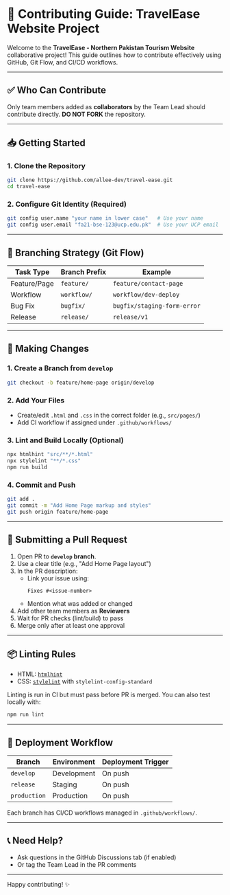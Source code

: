 # 🧭 Contributing Guide: TravelEase Website Project

Welcome to the **TravelEase - Northern Pakistan Tourism Website** collaborative project! This guide outlines how to contribute effectively using GitHub, Git Flow, and CI/CD workflows.

---

## ✅ Who Can Contribute
Only team members added as **collaborators** by the Team Lead should contribute directly. **DO NOT FORK** the repository.

---

## 📥 Getting Started

### 1. Clone the Repository
```bash
git clone https://github.com/allee-dev/travel-ease.git
cd travel-ease
```

### 2. Configure Git Identity (Required)
```bash
git config user.name "your name in lower case"   # Use your name
git config user.email "fa21-bse-123@ucp.edu.pk"  # Use your UCP email
```

---

## 🌿 Branching Strategy (Git Flow)

| Task Type         | Branch Prefix     | Example                      |
|------------------|-------------------|------------------------------|
| Feature/Page      | `feature/`        | `feature/contact-page`       |
| Workflow          | `workflow/`       | `workflow/dev-deploy`        |
| Bug Fix           | `bugfix/`         | `bugfix/staging-form-error`  |
| Release           | `release/`        | `release/v1`                 |

---

## 🚧 Making Changes

### 1. Create a Branch from `develop`
```bash
git checkout -b feature/home-page origin/develop
```

### 2. Add Your Files
- Create/edit `.html` and `.css` in the correct folder (e.g., `src/pages/`)
- Add CI workflow if assigned under `.github/workflows/`

### 3. Lint and Build Locally (Optional)
```bash
npx htmlhint "src/**/*.html"
npx stylelint "**/*.css"
npm run build
```

### 4. Commit and Push
```bash
git add .
git commit -m "Add Home Page markup and styles"
git push origin feature/home-page
```

---

## 🔁 Submitting a Pull Request
1. Open PR to **`develop` branch**.
2. Use a clear title (e.g., "Add Home Page layout")
3. In the PR description:
   - Link your issue using:
     ```
     Fixes #<issue-number>
     ```
   - Mention what was added or changed
4. Add other team members as **Reviewers**
5. Wait for PR checks (lint/build) to pass
6. Merge only after at least one approval

---

## 📦 Linting Rules
- HTML: [`htmlhint`](https://github.com/htmlhint/HTMLHint)
- CSS: [`stylelint`](https://stylelint.io/) with `stylelint-config-standard`

Linting is run in CI but must pass before PR is merged. You can also test locally with:
```bash
npm run lint
```

---

## 🚀 Deployment Workflow
| Branch     | Environment     | Deployment Trigger |
|------------|------------------|---------------------|
| `develop`  | Development      | On push             |
| `release`  | Staging          | On push             |
| `production`| Production      | On push             |

Each branch has CI/CD workflows managed in `.github/workflows/`.

---

## 📞 Need Help?
- Ask questions in the GitHub Discussions tab (if enabled)
- Or tag the Team Lead in the PR comments

---

Happy contributing! ✨
